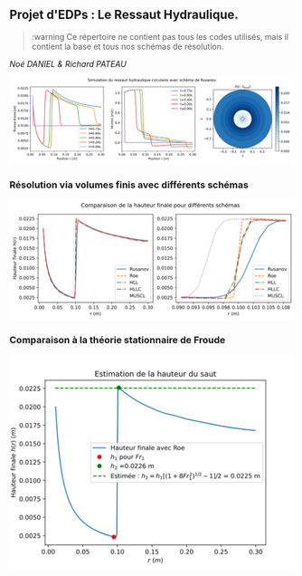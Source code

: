 ## Projet d'EDPs : Le Ressaut Hydraulique.

> :warning Ce répertoire ne contient pas tous les codes utilisés, mais il contient la base et tous nos schémas de résolution.

_Noé DANIEL & Richard PATEAU_

<img src="Visuels/ressaut_circulaire_rusanov.svg">

### Résolution via volumes finis avec différents schémas

<img src="Visuels/Comparaison_hauteur_finale.svg">

### Comparaison à la théorie stationnaire de Froude

<img src="Visuels/Estimation_hauteur_saut.svg">
